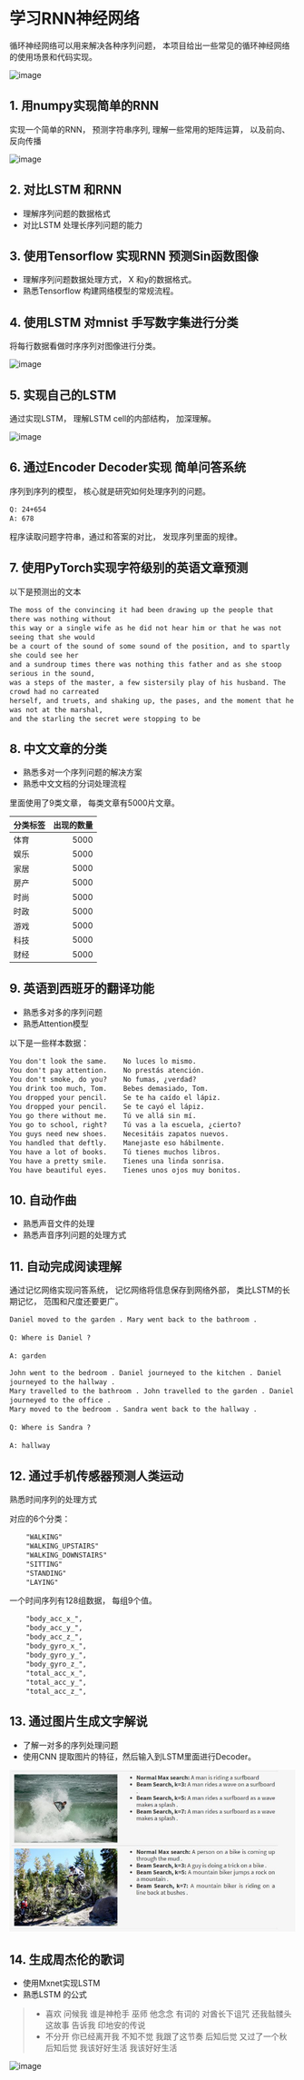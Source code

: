 # 学习RNN神经网络


循环神经网络可以用来解决各种序列问题， 本项目给出一些常见的循环神经网络的使用场景和代码实现。 

![image](https://dikers-data.s3.cn-northwest-1.amazonaws.com.cn/images/rnn.png)




## 1. 用numpy实现简单的RNN

实现一个简单的RNN， 预测字符串序列, 理解一些常用的矩阵运算， 以及前向、反向传播

![image](https://pic1.zhimg.com/80/v2-4058db6817f202ddc3fc41cb3683a744_1440w.png)




## 2. 对比LSTM 和RNN

* 理解序列问题的数据格式
* 对比LSTM 处理长序列问题的能力





## 3. 使用Tensorflow 实现RNN 预测Sin函数图像

* 理解序列问题数据处理方式， X 和y的数据格式。 
* 熟悉Tensorflow 构建网络模型的常规流程。 


## 4. 使用LSTM 对mnist 手写数字集进行分类

将每行数据看做时序序列对图像进行分类。 

![image](https://timgsa.baidu.com/timg?image&quality=80&size=b9999_10000&sec=1585420330395&di=fe0f331f114848935b109a657958fd6c&imgtype=0&src=http%3A%2F%2Finews.gtimg.com%2Fnewsapp_bt%2F0%2F6847845171%2F1000)




## 5. 实现自己的LSTM 

通过实现LSTM， 理解LSTM cell的内部结构， 加深理解。 


![image](https://img2018.cnblogs.com/blog/1575054/201904/1575054-20190412231515774-190310739.png)


## 6. 通过Encoder Decoder实现 简单问答系统

序列到序列的模型， 核心就是研究如何处理序列的问题。 

```
Q: 24+654
A: 678
```
程序读取问题字符串，通过和答案的对比， 发现序列里面的规律。  



## 7. 使用PyTorch实现字符级别的英语文章预测

以下是预测出的文本
```
The moss of the convincing it had been drawing up the people that there was nothing without 
this way or a single wife as he did not hear him or that he was not seeing that she would 
be a court of the sound of some sound of the position, and to spartly she could see her 
and a sundroup times there was nothing this father and as she stoop serious in the sound, 
was a steps of the master, a few sistersily play of his husband. The crowd had no carreated
herself, and truets, and shaking up, the pases, and the moment that he was not at the marshal,
and the starling the secret were stopping to be
```


## 8. 中文文章的分类

* 熟悉多对一个序列问题的解决方案
* 熟悉中文文档的分词处理流程

里面使用了9类文章， 每类文章有5000片文章。 

| 分类标签 | 出现的数量 |
| :-----| ----: |
| 体育 | 5000 |
| 娱乐 | 5000 |
| 家居 | 5000 |
| 房产 | 5000 |
| 时尚 | 5000 |
| 时政 | 5000 |
| 游戏 | 5000 |
| 科技 | 5000 |
| 财经 | 5000 |



## 9. 英语到西班牙的翻译功能

* 熟悉多对多的序列问题
* 熟悉Attention模型

以下是一些样本数据：
```
You don't look the same.	No luces lo mismo.
You don't pay attention.	No prestás atención.
You don't smoke, do you?	No fumas, ¿verdad?
You drink too much, Tom.	Bebes demasiado, Tom.
You dropped your pencil.	Se te ha caído el lápiz.
You dropped your pencil.	Se te cayó el lápiz.
You go there without me.	Tú ve allá sin mí.
You go to school, right?	Tú vas a la escuela, ¿сierto?
You guys need new shoes.	Necesitáis zapatos nuevos.
You handled that deftly.	Manejaste eso hábilmente.
You have a lot of books.	Tú tienes muchos libros.
You have a pretty smile.	Tienes una linda sonrisa.
You have beautiful eyes.	Tienes unos ojos muy bonitos.
```



## 10. 自动作曲

* 熟悉声音文件的处理
* 熟悉声音序列问题的处理方式



## 11. 自动完成阅读理解

通过记忆网络实现问答系统， 记忆网络将信息保存到网络外部， 类比LSTM的长期记忆， 范围和尺度还要更广。 


```
Daniel moved to the garden . Mary went back to the bathroom .

Q: Where is Daniel ?

A: garden
```


```
John went to the bedroom . Daniel journeyed to the kitchen . Daniel journeyed to the hallway . 
Mary travelled to the bathroom . John travelled to the garden . Daniel journeyed to the office .
Mary moved to the bedroom . Sandra went back to the hallway .

Q: Where is Sandra ?

A: hallway

```


## 12. 通过手机传感器预测人类运动

熟悉时间序列的处理方式


对应的6个分类： 
```
    "WALKING"
    "WALKING_UPSTAIRS"
    "WALKING_DOWNSTAIRS" 
    "SITTING" 
    "STANDING"
    "LAYING"
```

一个时间序列有128组数据， 每组9个值。 
```
    "body_acc_x_",
    "body_acc_y_",
    "body_acc_z_",
    "body_gyro_x_",
    "body_gyro_y_",
    "body_gyro_z_",
    "total_acc_x_",
    "total_acc_y_",
    "total_acc_z_",
```




## 13. 通过图片生成文字解说

* 了解一对多的序列处理问题
* 使用CNN 提取图片的特征，然后输入到LSTM里面进行Decoder。


![image](./assets/im2txt.jpg)
 
 


## 14. 生成周杰伦的歌词

* 使用Mxnet实现LSTM
* 熟悉LSTM 的公式

> - 喜欢 问候我 谁是神枪手 巫师 他念念 有词的 对酋长下诅咒 还我骷髅头 这故事 告诉我 印地安的传说 
> - 不分开 你已经离开我 不知不觉 我跟了这节奏 后知后觉 又过了一个秋 后知后觉 我该好好生活 我该好好生活


![image](https://pic2.zhimg.com/v2-556c74f0e025a47fea05dc0f76ea775d_1200x500.jpg)